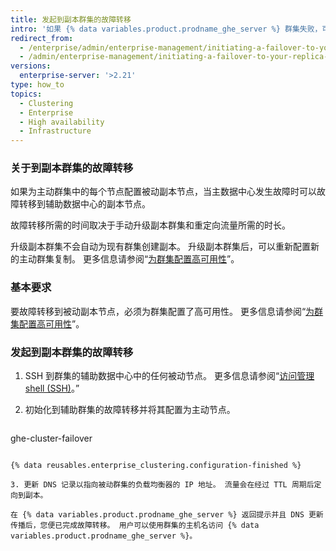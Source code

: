 ```yaml
---
title: 发起到副本群集的故障转移
intro: '如果 {% data variables.product.prodname_ghe_server %} 群集失败，可以故障转移到被动副本 。'
redirect_from:
  - /enterprise/admin/enterprise-management/initiating-a-failover-to-your-replica-cluster
  - /admin/enterprise-management/initiating-a-failover-to-your-replica-cluster
versions:
  enterprise-server: '>2.21'
type: how_to
topics:
  - Clustering
  - Enterprise
  - High availability
  - Infrastructure
---
```

### 关于到副本群集的故障转移

如果为主动群集中的每个节点配置被动副本节点，当主数据中心发生故障时可以故障转移到辅助数据中心的副本节点。

故障转移所需的时间取决于手动升级副本群集和重定向流量所需的时长。

升级副本群集不会自动为现有群集创建副本。 升级副本群集后，可以重新配置新的主动群集复制。 更多信息请参阅“[为群集配置高可用性](/enterprise/admin/enterprise-management/configuring-high-availability-replication-for-a-cluster#reconfiguring-high-availability-replication-after-a-failover)”。

### 基本要求

要故障转移到被动副本节点，必须为群集配置了高可用性。 更多信息请参阅“[为群集配置高可用性](/enterprise/admin/enterprise-management/configuring-high-availability-replication-for-a-cluster)”。

### 发起到副本群集的故障转移

1. SSH 到群集的辅助数据中心中的任何被动节点。 更多信息请参阅“[访问管理 shell (SSH)](/enterprise/admin/configuration/accessing-the-administrative-shell-ssh#enabling-access-to-the-administrative-shell-via-ssh)。”

2. 初始化到辅助群集的故障转移并将其配置为主动节点。

    ```shell
  ghe-cluster-failover
  ```

{% data reusables.enterprise_clustering.configuration-finished %}

3. 更新 DNS 记录以指向被动群集的负载均衡器的 IP 地址。 流量会在经过 TTL 周期后定向到副本。

在 {% data variables.product.prodname_ghe_server %} 返回提示并且 DNS 更新传播后，您便已完成故障转移。 用户可以使用群集的主机名访问 {% data variables.product.prodname_ghe_server %}。
